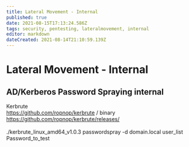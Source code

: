 ```yaml
---
title: Lateral Movement - Internal
published: true
date: 2021-08-15T17:13:24.586Z
tags: security, pentesting, lateralmovement, internal
editor: markdown
dateCreated: 2021-08-14T21:10:59.139Z
---
```


# Lateral Movement - Internal

## AD/Kerberos Password Spraying internal

Kerbrute \
https://github.com/ropnop/kerbrute / binary https://github.com/ropnop/kerbrute/releases/ \
\
./kerbrute\_linux\_amd64\_v1.0.3 passwordspray -d domain.local user\_list Password\_to\_test
